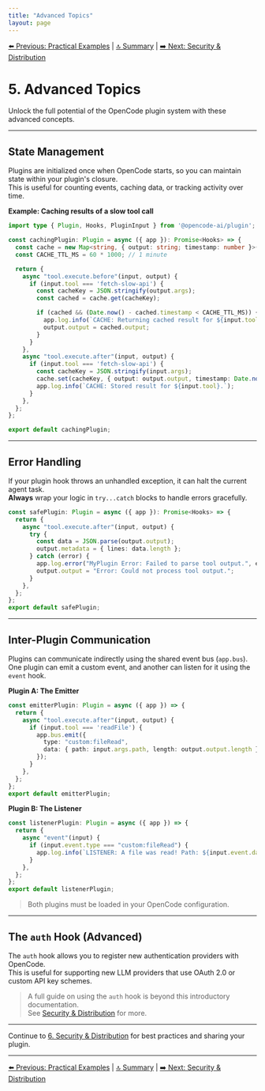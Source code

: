```yaml
---
title: "Advanced Topics"
layout: page
---
```


[⬅️ Previous: Practical Examples](./04-practical-examples.md) | [🔝 Summary](./README.md) | [➡️ Next: Security & Distribution](./06-security-and-distribution.md)

# 5. Advanced Topics

Unlock the full potential of the OpenCode plugin system with these advanced concepts.

---

## State Management

Plugins are initialized once when OpenCode starts, so you can maintain state within your plugin's closure.  
This is useful for counting events, caching data, or tracking activity over time.

**Example: Caching results of a slow tool call**

```typescript
import type { Plugin, Hooks, PluginInput } from '@opencode-ai/plugin';

const cachingPlugin: Plugin = async ({ app }): Promise<Hooks> => {
  const cache = new Map<string, { output: string; timestamp: number }>();
  const CACHE_TTL_MS = 60 * 1000; // 1 minute

  return {
    async "tool.execute.before"(input, output) {
      if (input.tool === 'fetch-slow-api') {
        const cacheKey = JSON.stringify(output.args);
        const cached = cache.get(cacheKey);

        if (cached && (Date.now() - cached.timestamp < CACHE_TTL_MS)) {
          app.log.info(`CACHE: Returning cached result for ${input.tool}.`);
          output.output = cached.output;
        }
      }
    },
    async "tool.execute.after"(input, output) {
      if (input.tool === 'fetch-slow-api') {
        const cacheKey = JSON.stringify(input.args);
        cache.set(cacheKey, { output: output.output, timestamp: Date.now() });
        app.log.info(`CACHE: Stored result for ${input.tool}.`);
      }
    },
  };
};

export default cachingPlugin;
```

---

## Error Handling

If your plugin hook throws an unhandled exception, it can halt the current agent task.  
**Always** wrap your logic in `try...catch` blocks to handle errors gracefully.

```typescript
const safePlugin: Plugin = async ({ app }): Promise<Hooks> => {
  return {
    async "tool.execute.after"(input, output) {
      try {
        const data = JSON.parse(output.output);
        output.metadata = { lines: data.length };
      } catch (error) {
        app.log.error("MyPlugin Error: Failed to parse tool output.", error);
        output.output = "Error: Could not process tool output.";
      }
    },
  };
};
export default safePlugin;
```

---

## Inter-Plugin Communication

Plugins can communicate indirectly using the shared event bus (`app.bus`).  
One plugin can emit a custom event, and another can listen for it using the `event` hook.

**Plugin A: The Emitter**

```typescript
const emitterPlugin: Plugin = async ({ app }) => {
  return {
    async "tool.execute.after"(input, output) {
      if (input.tool === 'readFile') {
        app.bus.emit({
          type: "custom:fileRead",
          data: { path: input.args.path, length: output.output.length },
        });
      }
    },
  };
};
export default emitterPlugin;
```

**Plugin B: The Listener**

```typescript
const listenerPlugin: Plugin = async ({ app }) => {
  return {
    async "event"(input) {
      if (input.event.type === "custom:fileRead") {
        app.log.info(`LISTENER: A file was read! Path: ${input.event.data.path}`);
      }
    },
  };
};
export default listenerPlugin;
```

> Both plugins must be loaded in your OpenCode configuration.

---

## The `auth` Hook (Advanced)

The `auth` hook allows you to register new authentication providers with OpenCode.  
This is useful for supporting new LLM providers that use OAuth 2.0 or custom API key schemes.

> A full guide on using the `auth` hook is beyond this introductory documentation.  
> See [Security & Distribution](./06-security-and-distribution.md) for more.

---

Continue to [6. Security & Distribution](./06-security-and-distribution.md) for best practices and sharing your plugin.

---
[⬅️ Previous: Practical Examples](./04-practical-examples.md) | [🔝 Summary](./README.md) | [➡️ Next: Security & Distribution](./06-security-and-distribution.md)

